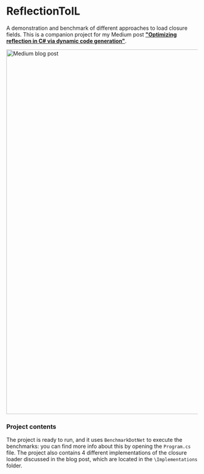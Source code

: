 # ReflectionToIL

A demonstration and benchmark of different approaches to load closure fields. This is a companion project for my Medium post [**"Optimizing reflection in C# via dynamic code generation"**](https://medium.com/@SergioPedri/optimizing-reflection-with-dynamic-code-generation-6e15cef4b1a2).

<a href="https://www.nuget.org/packages/UICompositionAnimations/"><img src="https://user-images.githubusercontent.com/10199417/65376126-a30c1e00-dc9c-11e9-9754-24b24ef3e1d2.png" alt="Medium blog post" width='960' /></a>

### Project contents

The project is ready to run, and it uses `BenchmarkDotNet` to execute the benchmarks: you can find more info about this by opening the `Program.cs` file. The project also contains 4 different implementations of the closure loader discussed in the blog post, which are located in the `\Implementations` folder.
